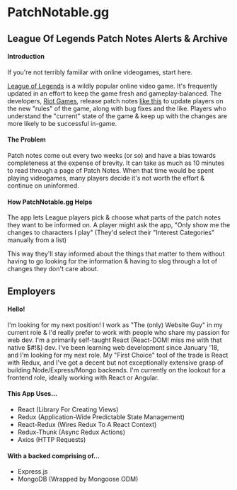# PatchNotable.gg
## League Of Legends Patch Notes Alerts & Archive

#### Introduction
If you're not terribly famiilar with online videogames, start here.

[League of Legends](https://www.leagueoflegends.com) is a wildly popular online video game. It's frequently updated in an effort to keep the game fresh and gameplay-balanced. The developers, [Riot Games](https://www.riotgames.com), release patch notes [like this](https://na.leagueoflegends.com/en/news/game-updates/patch/patch-915-notes) to update players on the new "rules" of the game, along with bug fixes and the like. Players who understand the "current" state of the game & keep up with the changes are more likely to be successful in-game.

#### The Problem
Patch notes come out every two weeks (or so) and have a bias towards completeness at the expense of brevity. It can take as much as 10 minutes to read through a page of Patch Notes. When that time would be spent playing videogames, many players decide it's not worth the effort & continue on uninformed.

#### How PatchNotable.gg Helps
The app lets League players pick & choose what parts of the patch notes they want to be informed on. A player might ask the app, "Only show me the changes to characters I play" (They'd select their "Interest Categories" manually from a list)

This way they'll stay informed about the things that matter to them without having to go looking for the information & having to slog through a lot of changes they don't care about.

## Employers
#### Hello!
I'm looking for my next position! I work as "The (only) Website Guy" in my current role & I'd really prefer to work with people who share my passion for web dev. I'm a primarily self-taught React (React-DOM! miss me with that native $#!&) dev. I've been learning web development since January '18, and I'm looking for my next role. My "First Choice" tool of the trade is React with Redux, and I've got a decent but not exceptionally extensive grasp of building Node/Express/Mongo backends. I'm currently on the lookout for a frontend role, ideally working with React or Angular.

#### This App Uses...
- React (Library For Creating Views)
- Redux (Application-Wide Predictable State Management)
- React-Redux (Wires Redux To A React Context)
- Redux-Thunk (Async Redux Actions)
- Axios (HTTP Requests)

#### With a backed comprising of...
- Express.js
- MongoDB (Wrapped by Mongoose ODM)